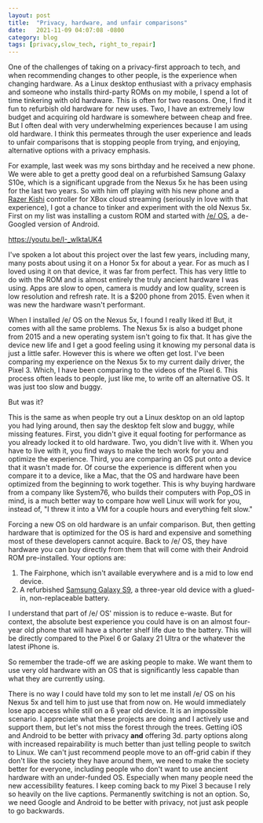 ```yaml
---
layout: post
title:  "Privacy, hardware, and unfair comparisons"
date:   2021-11-09 04:07:08 -0800
category: blog
tags: [privacy,slow_tech, right_to_repair]
---
```


One of the challenges of taking on a privacy-first approach to tech, and when recommending changes to other people, is the experience when changing hardware. As a Linux desktop enthusiast with a privacy emphasis and someone who installs third-party ROMs on my mobile, I spend a lot of time tinkering with old hardware. This is often for two reasons. One, I find it fun to refurbish old hardware for new uses. Two, I have an extremely low budget and acquiring old hardware is somewhere between cheap and free. But I often deal with very underwhelming experiences because I am using old hardware. I think this permeates through the user experience and leads to unfair comparisons that is stopping people from trying, and enjoying, alternative options with a privacy emphasis.

For example, last week was my sons birthday and he received a new phone. We were able to get a pretty good deal on a refurbished Samsung Galaxy S10e, which is a significant upgrade from the Nexus 5x he has been using for the last two years. So with him off playing with his new phone and a [Razer Kishi](https://www.razer.com/mobile-controllers/razer-kishi/RZ06-03360100-R3U1) controller for XBox cloud streaming (seriously in love with that experience), I got a chance to tinker and experiment with the old Nexus 5x. First on my list was installing a custom ROM and started with [/e/ OS](https://e.foundation/), a de-Googled version of Android.

https://youtu.be/I-_wIktaUK4

I've spoken a lot about this project over the last few years, including many, many posts about using it on a Honor 5x for about a year. For as much as I loved using it on that device, it was far from perfect. This has very little to do with the ROM and is almost entirely the truly ancient hardware I was using. Apps are slow to open, camera is muddy and low quality, screen is low resolution and refresh rate. It is a $200 phone from 2015. Even when it was new the hardware wasn't performant.

When I installed /e/ OS on the Nexus 5x, I found I really liked it! But, it comes with all the same problems. The Nexus 5x is also a budget phone from 2015 and a new operating system isn't going to fix that. It has give the device new life and I get a good feeling using it knowing my personal data is just a little safer. However this is where we often get lost. I've been comparing my experience on the Nexus 5x to my current daily driver, the Pixel 3. Which, I have been comparing to the videos of the Pixel 6. This process often leads to people, just like me, to write off an alternative OS. It was just too slow and buggy.

But was it?

This is the same as when people try out a Linux desktop on an old laptop you had lying around, then say the desktop felt slow and buggy, while missing features. First, you didn't give it equal footing for performance as you already locked it to old hardware. Two, you didn't live with it. When you have to live with it, you find ways to make the tech work for you and optimize the experience. Third, you are comparing an OS put onto a device that it wasn't made for. Of course the experience is different when you compare it to a device, like a Mac, that the OS and hardware have been optimized from the beginning to work together. This is why buying hardware from a company like System76, who builds their computers with Pop\_OS in mind, is a much better way to compare how well Linux will work for you, instead of, "I threw it into a VM for a couple hours and everything felt slow."

Forcing a new OS on old hardware is an unfair comparison. But, then getting hardware that is optimized for the OS is hard and expensive and something most of these developers cannot acquire. Back to /e/ OS, they have hardware you can buy directly from them that will come with their Android ROM pre-installed. Your options are:  
1) The Fairphone, which isn't available everywhere and is a mid to low end device.  
2) A refurbished [Samsung Galaxy S9](https://www.gsmarena.com/samsung_galaxy_s9-8966.php), a three-year old device with a glued-in, non-replaceable battery.

I understand that part of /e/ OS' mission is to reduce e-waste. But for context, the absolute best experience you could have is on an almost four-year old phone that will have a shorter shelf life due to the battery. This will be directly compared to the Pixel 6 or Galaxy 21 Ultra or the whatever the latest iPhone is.

So remember the trade-off we are asking people to make. We want them to use very old hardware with an OS that is significantly less capable than what they are currently using.

There is no way I could have told my son to let me install /e/ OS on his Nexus 5x and tell him to just use that from now on. He would immediately lose app access while still on a 6 year old device. It is an impossible scenario. I appreciate what these projects are doing and I actively use and support them, but let's not miss the forest through the trees. Getting iOS and Android to be better with privacy **and** offering 3d. party options along with increased repairability is much better than just telling people to switch to Linux. We can't just recommend people move to an off-grid cabin if they don't like the society they have around them, we need to make the society better for everyone, including people who don't want to use ancient hardware with an under-funded OS. Especially when many people need the new accessibility features. I keep coming back to my Pixel 3 because I rely so heavily on the live captions. Permanently switching is not an option. So, we need Google and Android to be better with privacy, not just ask people to go backwards.